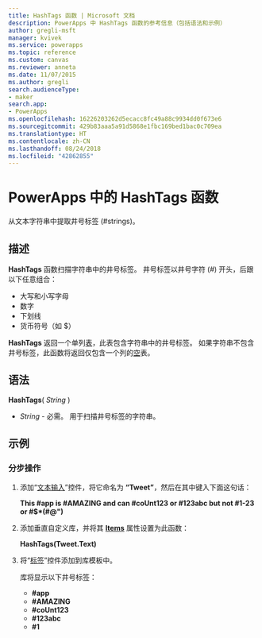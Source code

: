 ```yaml
---
title: HashTags 函数 | Microsoft 文档
description: PowerApps 中 HashTags 函数的参考信息（包括语法和示例）
author: gregli-msft
manager: kvivek
ms.service: powerapps
ms.topic: reference
ms.custom: canvas
ms.reviewer: anneta
ms.date: 11/07/2015
ms.author: gregli
search.audienceType:
- maker
search.app:
- PowerApps
ms.openlocfilehash: 16226203262d5ecacc8fc49a88c9934dd0f673e6
ms.sourcegitcommit: 429b83aaa5a91d5868e1fbc169bed1bac0c709ea
ms.translationtype: HT
ms.contentlocale: zh-CN
ms.lasthandoff: 08/24/2018
ms.locfileid: "42862855"
---
```

# <a name="hashtags-function-in-powerapps"></a>PowerApps 中的 HashTags 函数
从文本字符串中提取井号标签 (#strings)。

## <a name="description"></a>描述
**HashTags** 函数扫描字符串中的井号标签。 井号标签以井号字符 (#) 开头，后跟以下任意组合：

* 大写和小写字母
* 数字
* 下划线
* 货币符号（如 $）

**HashTags** 返回一个单列[表](../working-with-tables.md)，此表包含字符串中的井号标签。  如果字符串不包含井号标签，此函数将返回仅包含一个列的[空](function-isblank-isempty.md)表。

## <a name="syntax"></a>语法
**HashTags**( *String* )

* *String* - 必需。  用于扫描井号标签的字符串。

## <a name="examples"></a>示例
### <a name="step-by-step"></a>分步操作
1. 添加“[文本输入](../controls/control-text-input.md)”控件，将它命名为 **“Tweet”**，然后在其中键入下面这句话：
   
    **This #app is #AMAZING and can #coUnt123 or #123abc but not #1-23 or #$\*(#\@")**
2. 添加垂直自定义库，并将其 **[Items](../controls/properties-core.md)** 属性设置为此函数：
   
    **HashTags(Tweet.Text)**
3. 将“[标签](../controls/control-text-box.md)”控件添加到库模板中。
   
    库将显示以下井号标签：
   
   * **\#app**
   * **\#AMAZING**
   * **\#coUnt123**
   * **\#123abc**
   * **\#1**

